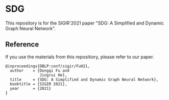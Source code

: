 # SDG
This repository is for the SIGIR'2021 paper "SDG: A Simplified and Dynamic Graph Neural Network".

## Reference
If you use the materials from this repositiory, please refer to our paper.
```
@inproceedings{DBLP:conf/sigir/FuH21,
  author    = {Dongqi Fu and
               Jingrui He},
  title     = {SDG: A Simplified and Dynamic Graph Neural Network},
  booktitle = {SIGIR 2021},
  year      = {2021}
}
```
